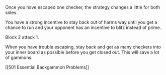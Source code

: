 Once you have escaped one checker, the strategy changes a little for both sides.

You have a strong incentive to stay back out of harms way until you get a chance to run and your opponent has an incentive to blitz instead of prime.

Block 2 attack 1.

When you have trouble escaping, stay back and get as many checkers into your inner board as possible before you get closed out. This will save a lot of gammons.

[[501 Essential Backgammon Problems]]

